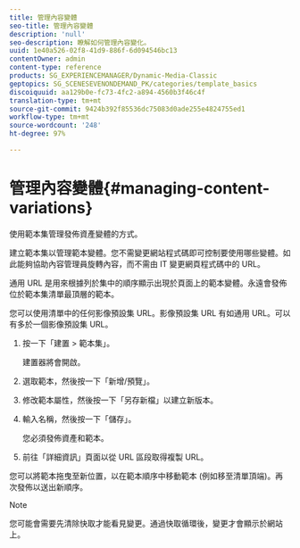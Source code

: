 ```yaml
---
title: 管理內容變體
seo-title: 管理內容變體
description: 'null'
seo-description: 瞭解如何管理內容變化。
uuid: 1e40a526-02f8-41d9-886f-6d094546bc13
contentOwner: admin
content-type: reference
products: SG_EXPERIENCEMANAGER/Dynamic-Media-Classic
geptopics: SG_SCENESEVENONDEMAND_PK/categories/template_basics
discoiquuid: aa129b0e-fc73-4fc2-a894-4560b3f46c4f
translation-type: tm+mt
source-git-commit: 9424b392f85536dc75083d0ade255e4824755ed1
workflow-type: tm+mt
source-wordcount: '248'
ht-degree: 97%

---
```



# 管理內容變體{#managing-content-variations}

使用範本集管理發佈資產變體的方式。

建立範本集以管理範本變體。您不需變更網站程式碼即可控制要使用哪些變體。如此能夠協助內容管理員旋轉內容，而不需由 IT 變更網頁程式碼中的 URL。

通用 URL 是用來根據列於集中的順序顯示出現於頁面上的範本變體。永遠會發佈位於範本集清單最頂層的範本。

您可以使用清單中的任何影像預設集 URL。影像預設集 URL 有如通用 URL。可以有多於一個影像預設集 URL。

1. 按一下「建置 > 範本集」。

   建置器將會開啟。

1. 選取範本，然後按一下「新增/預覽」。
1. 修改範本屬性，然後按一下「另存新檔」以建立新版本。
1. 輸入名稱，然後按一下「儲存」。

   您必須發佈資產和範本。

1. 前往「詳細資訊」頁面以從 URL 區段取得複製 URL。

您可以將範本拖曳至新位置，以在範本順序中移動範本 (例如移至清單頂端)。再次發佈以送出新順序。

>[!NOTE]
>
>您可能會需要先清除快取才能看見變更。通過快取循環後，變更才會顯示於網站上。

